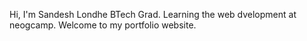 Hi, I'm Sandesh Londhe BTech Grad.
Learning the web dvelopment at neogcamp.
Welcome to my portfolio website.
